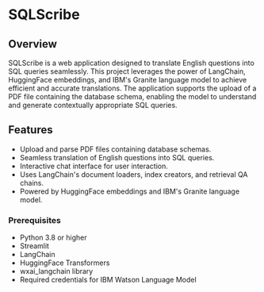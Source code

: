 # SQLScribe

## Overview
SQLScribe is a web application designed to translate English questions into SQL queries seamlessly. This project leverages the power of LangChain, HuggingFace embeddings, and IBM's Granite language model to achieve efficient and accurate translations. The application supports the upload of a PDF file containing the database schema, enabling the model to understand and generate contextually appropriate SQL queries.

## Features
- Upload and parse PDF files containing database schemas.
- Seamless translation of English questions into SQL queries.
- Interactive chat interface for user interaction.
- Uses LangChain's document loaders, index creators, and retrieval QA chains.
- Powered by HuggingFace embeddings and IBM's Granite language model.

### Prerequisites
- Python 3.8 or higher
- Streamlit
- LangChain
- HuggingFace Transformers
- wxai_langchain library
- Required credentials for IBM Watson Language Model
